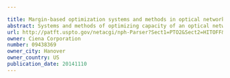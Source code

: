 ```yaml
---

title: Margin-based optimization systems and methods in optical networks for capacity boosting
abstract: Systems and methods of optimizing capacity of an optical network include identifying a first wavelength with an associated target capacity; determining that the first wavelength has insufficient capability to operate at the associated target capacity; and adjusting one or more wavelengths to increase capability of the first wavelength such that the first wavelength can operate at the associated target capacity.
url: http://patft.uspto.gov/netacgi/nph-Parser?Sect1=PTO2&Sect2=HITOFF&p=1&u=%2Fnetahtml%2FPTO%2Fsearch-adv.htm&r=1&f=G&l=50&d=PALL&S1=09438369&OS=09438369&RS=09438369
owner: Ciena Corporation
number: 09438369
owner_city: Hanover
owner_country: US
publication_date: 20141110
---
```

